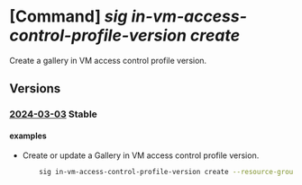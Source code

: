 # [Command] _sig in-vm-access-control-profile-version create_

Create a gallery in VM access control profile version.

## Versions

### [2024-03-03](/Resources/mgmt-plane/L3N1YnNjcmlwdGlvbnMve30vcmVzb3VyY2Vncm91cHMve30vcHJvdmlkZXJzL21pY3Jvc29mdC5jb21wdXRlL2dhbGxlcmllcy97fS9pbnZtYWNjZXNzY29udHJvbHByb2ZpbGVzL3t9L3ZlcnNpb25zL3t9/2024-03-03.xml) **Stable**

<!-- mgmt-plane /subscriptions/{}/resourcegroups/{}/providers/microsoft.compute/galleries/{}/invmaccesscontrolprofiles/{}/versions/{} 2024-03-03 -->

#### examples

- Create or update a Gallery in VM access control profile version.
    ```bash
        sig in-vm-access-control-profile-version create --resource-group myResourceGroup --gallery-name myGalleryName --profile-name myInVMAccessControlProfileName --profile-version 1.0.0 --location WestUS
    ```
